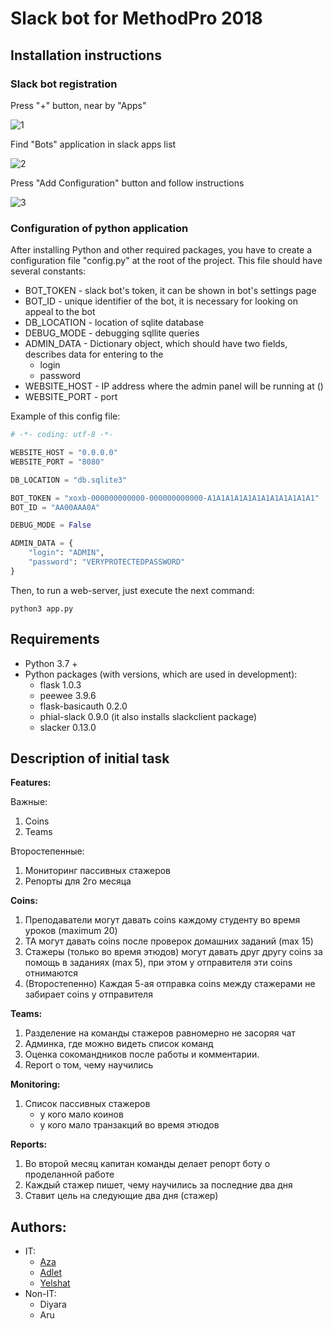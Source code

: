 # Slack bot for MethodPro 2018

## Installation instructions

### Slack bot registration

Press "+" button, near by "Apps"

![1](https://semior001.github.io/mtdpro_slackbot/add_app.png)

Find "Bots" application in slack apps list

![2](https://semior001.github.io/mtdpro_slackbot/find_bots_app.png)

Press "Add Configuration" button and follow instructions

![3](https://semior001.github.io/mtdpro_slackbot/new_bot.png)

### Configuration of python application

After installing Python and other required packages, you have to create a configuration
file "config.py" at the root of the project. This file should have several constants:

* BOT_TOKEN - slack bot's token, it can be shown in bot's settings page
* BOT_ID - unique identifier of the bot, it is necessary for looking on appeal to the bot
* DB_LOCATION - location of sqlite database
* DEBUG_MODE - debugging sqllite queries
* ADMIN_DATA - Dictionary object, which should have two fields, describes data for entering to the
  * login
  * password
* WEBSITE_HOST - IP address where the admin panel will be running at () 
* WEBSITE_PORT - port 

Example of this config file:
```python
# -*- coding: utf-8 -*-

WEBSITE_HOST = "0.0.0.0"
WEBSITE_PORT = "8080"

DB_LOCATION = "db.sqlite3"

BOT_TOKEN = "xoxb-000000000000-000000000000-A1A1A1A1A1A1A1A1A1A1A1A1"
BOT_ID = "AA00AAA0A"

DEBUG_MODE = False

ADMIN_DATA = {
    "login": "ADMIN",
    "password": "VERYPROTECTEDPASSWORD"
}

```

Then, to run a web-server, just execute the next command:

```
python3 app.py
```

## Requirements

* Python 3.7 +
* Python packages (with versions, which are used in development):
  * flask 1.0.3
  * peewee 3.9.6
  * flask-basicauth 0.2.0
  * phial-slack 0.9.0 (it also installs slackclient package)
  * slacker 0.13.0

## Description of initial task

**Features:**

Важные:
1) Coins
2) Teams

Второстепенные:
1) Мониторинг пассивных стажеров
2) Репорты для 2го месяца

**Coins:**
1) Преподаватели могут давать coins каждому студенту во время уроков (maximum 20)
2) TA могут давать coins после проверок домашних заданий (max 15)
3) Стажеры (только во время этюдов) могут давать друг другу coins за помощь в заданиях (max 5), 
при этом у отправителя эти coins отнимаются
4) (Второстепенно) Каждая 5-ая отправка coins между стажерами не забирает coins у отправителя

**Teams:**
1) Разделение на команды стажеров равномерно не засоряя чат
2) Админка, где можно видеть список команд
3) Оценка сокомандников после работы и комментарии.
4) Report о том, чему научились

**Monitoring:**
1) Список пассивных стажеров
   * у кого мало коинов
   * у кого мало транзакций во время этюдов

**Reports:**
1) Во второй месяц капитан команды делает репорт боту о проделанной работе
2) Каждый стажер пишет, чему научились за последние два дня
3) Ставит цель на следующие два дня (стажер)  

## Authors:
* IT:
  * [Aza](https://github.com/Semior001/mtdbot/commits?author=MeBr0)
  * [Adlet](https://github.com/Semior001/mtdbot/commits?author=adiletabs)
  * [Yelshat](https://github.com/Semior001/mtdbot/commits?author=Semior001)
* Non-IT:
  * Diyara
  * Aru
